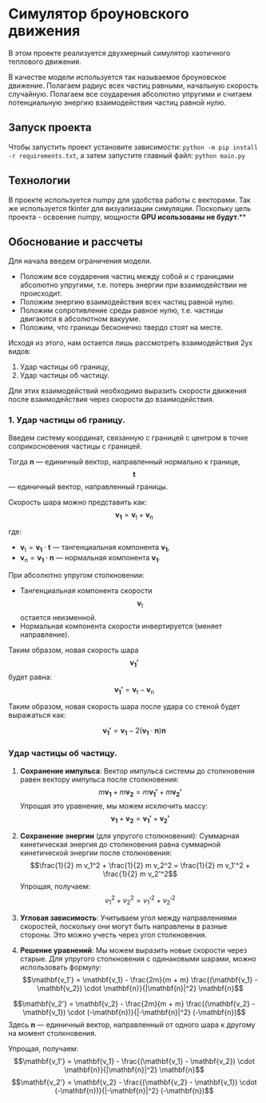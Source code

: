 # Симулятор броуновского движения

В этом проекте реализуется двухмерный симулятор хаотичного теплового движения.

В качестве модели используется так называемое броуновское движение.
Полагаем радиус всех частиц равными, начальную скорость случайную.
Полагаем все соударения абсолютно упругими и считаем потенциальную энергию взаимодействия частиц равной нулю.

## Запуск проекта

Чтобы запустить проект установите зависимости: `python -m pip install -r requirements.txt`, 
а затем запустите главный файл: `python main.py`  

## Технологии
В проекте используется numpy для удобства работы с векторами.
Так же используется tkinter для визуализации симуляции.
Поскольку цель проекта - освоение numpy, мощности **GPU исользованы не будут**.**

## Обоснование и рассчеты

Для начала введем ограничения модели. 
- Положим все соударения частиц между собой и с границами абсолютно упругими, т.е. потерь энергии при взаимодействии не происходит.
- Положим энергию взаимодействия всех частиц равной нулю.
- Положим сопротивление среды равное нулю, т.е. частицы двигаются в абсолютном вакууме.
- Положим, что границы бесконечно твердо стоят на месте. 


Исходя из этого, нам остается лишь рассмотреть взаимодействия 2ух видов:
1. Удар частицы об границу,
2. Удар частицы об частицу.

Для этих взаимодействий необходимо выразить скорости движения после взаимодействия через скорости до взаимодействия.

### 1. Удар частицы об границу.

Введем систему координат, связанную с границей с центром в точке соприкосновения частицы с границей.

Тогда $\mathbf{n}$ — единичный вектор, направленный нормально к границе, $$\mathbf{t}$$— единичный вектор, направленный границы.

Скорость шара можно представить как:
$$\mathbf{v_1} = \mathbf{v_{\text{t}}} + \mathbf{v_{\text{n}}}$$

где:
- $\mathbf{v_{\text{t}}} = \mathbf{v_1} \cdot \mathbf{t}$ — тангенциальная компонента $\mathbf{v_1}$,
- $\mathbf{v_{\text{n}}} = \mathbf{v_1} \cdot \mathbf{n}$ — нормальная компонента $\mathbf{v_1}$.

При абсолютно упругом столкновении:
  - Тангенциальная компонента скорости $$\mathbf{v_{\text{t}}}$$остается неизменной.
  - Нормальная компонента скорости инвертируется (меняет направление).

  Таким образом, новая скорость шара $$\mathbf{v_1'}$$будет равна:
  $$\mathbf{v_1'} = \mathbf{v_{\text{t}}} - \mathbf{v_{\text{n}}}$$

Таким образом, новая скорость шара после удара со стеной будет выражаться как:

$$\mathbf{v_1'} = \mathbf{v_1} - 2(\mathbf{v_1} \cdot \mathbf{n}) \mathbf{n}$$

### Удар частицы об частицу.

1. **Сохранение импульса**:
 Вектор импульса системы до столкновения равен вектору импульса после столкновения:
 $$m \mathbf{v_1} + m \mathbf{v_2} = m \mathbf{v_1'} + m \mathbf{v_2'}$$
 Упрощая это уравнение, мы можем исключить массу:
 $$\mathbf{v_1} + \mathbf{v_2} = \mathbf{v_1'} + \mathbf{v_2'}$$

2. **Сохранение энергии** (для упругого столкновения):
 Суммарная кинетическая энергия до столкновения равна суммарной кинетической энергии после столкновения:
 $$\frac{1}{2} m v_1^2 + \frac{1}{2} m v_2^2 = \frac{1}{2} m v_1'^2 + \frac{1}{2} m v_2'^2$$
 Упрощая, получаем:
 $$v_1^2 + v_2^2 = v_1'^2 + v_2'^2$$

3. **Угловая зависимость**:
 Учитываем угол между направлениями скоростей, поскольку они могут быть направлены в разные стороны. Это можно учесть через угол столкновения.

4. **Решение уравнений**:
 Мы можем выразить новые скорости через старые. Для упругого столкновения с одинаковыми шарами, можно использовать формулу:
 $$\mathbf{v_1'} = \mathbf{v_1} - \frac{2m}{m + m} \frac{(\mathbf{v_1} - \mathbf{v_2}) \cdot \mathbf{n}}{|\mathbf{n}|^2} \mathbf{n}$$

 $$\mathbf{v_2'} = \mathbf{v_2} - \frac{2m}{m + m} \frac{(\mathbf{v_2} - \mathbf{v_1}) \cdot (-\mathbf{n})}{|-\mathbf{n}|^2} (-\mathbf{n})$$
 Здесь $\mathbf{n}$ — единичный вектор, направленный от одного шара к другому на момент столкновения.

 Упрощая, получаем:
 $$\mathbf{v_1'} = \mathbf{v_1} - \frac{(\mathbf{v_1} - \mathbf{v_2}) \cdot \mathbf{n}}{|\mathbf{n}|^2} \mathbf{n}$$
 $$\mathbf{v_2'} = \mathbf{v_2} - \frac{(\mathbf{v_2} - \mathbf{v_1}) \cdot (-\mathbf{n})}{|-\mathbf{n}|^2} (-\mathbf{n})$$
